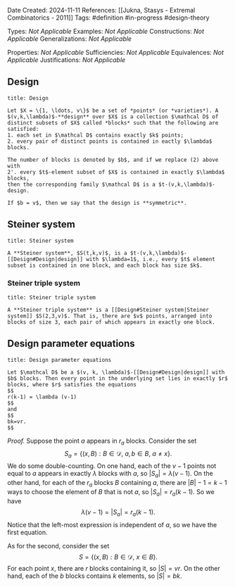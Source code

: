 Date Created: 2024-11-11
References: [[Jukna, Stasys - Extremal Combinatorics - 2011]]
Tags: #definition #in-progress #design-theory

Types: <i>Not Applicable</i>
Examples: <i>Not Applicable</i>
Constructions: <i>Not Applicable</i>
Generalizations: <i>Not Applicable</i>

Properties: <i>Not Applicable</i>
Sufficiencies: <i>Not Applicable</i>
Equivalences: <i>Not Applicable</i>
Justifications: <i>Not Applicable</i>

## Design

```ad-definition
title: Design

Let $X = \{1, \ldots, v\}$ be a set of *points* (or *varieties*). A $(v,k,\lambda)$-**design** over $X$ is a collection $\mathcal D$ of distinct subsets of $X$ called *blocks* such that the following are satisfied:
1. each set in $\mathcal D$ contains exactly $k$ points;
2. every pair of distinct points is contained in eactly $\lambda$ blocks.

The number of blocks is denoted by $b$, and if we replace (2) above with
2'. every $t$-element subset of $X$ is contained in exactly $\lambda$ blocks,
then the corresponding family $\mathcal D$ is a $t-(v,k,\lambda)$-design.

If $b = v$, then we say that the design is **symmetric**.

```

## Steiner system

```ad-definition
title: Steiner system

A **Steiner system**, $S(t,k,v)$, is a $t-(v,k,\lambda)$-[[Design#Design|design]] with $\lambda=1$, i.e., every $t$ element subset is contained in one block, and each block has size $k$.
```

### Steiner triple system

```ad-definition
title: Steiner triple system

A **Steiner triple system** is a [[Design#Steiner system|Steiner system]] $S(2,3,v)$. That is, there are $v$ points, arranged into blocks of size 3, each pair of which appears in exactly one block.
```

## Design parameter equations

```ad-proposition
title: Design parameter equations

Let $\mathcal D$ be a $(v, k, \lambda)$-[[Design#Design|design]] with $b$ blocks. Then every point in the underlying set lies in exactly $r$ blocks, where $r$ satisfies the equations
$$
r(k-1) = \lambda (v-1)
$$
and
$$
bk=vr.
$$
```

*Proof.* Suppose the point $a$ appears in $r_a$ blocks. Consider the set
$$
S_a = \{ (x,B): B\in \mathcal D,\ a,b\in B,\ a\neq x \}.
$$
We do some double-counting. On one hand, each of the $v-1$ points not equal to $a$ appears in exactly $\lambda$ blocks with $a$, so $|S_a| = \lambda(v-1)$. On the other hand, for each of the $r_a$ blocks $B$ containing $a$, there are $|B|-1 = k-1$ ways to choose the element of $B$ that is not $a$, so $|S_a| = r_a(k-1)$. So we have
$$
\lambda(v-1) = |S_a| = r_a(k-1).
$$
Notice that the left-most expression is independent of $a$, so we have the first equation.

As for the second, consider the set
$$
S = \{(x,B): B\in \mathcal D,\ x\in B\}.
$$
For each point $x$, there are $r$ blocks containing it, so $|S| = vr$. On the other hand, each of the $b$ blocks contains $k$ elements, so $|S| = bk$.